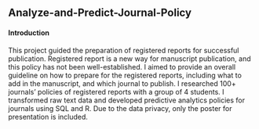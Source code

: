 ## Analyze-and-Predict-Journal-Policy

#### Introduction
This project guided the preparation of registered reports for successful publication. Registered report is a new way for manuscript publication, and this policy has not been well-established. I aimed to provide an overall guideline on how to prepare for the registered reports, including what to add in the manuscript, and which journal to publish. I researched 100+ journals’ policies of registered reports with a group of 4 students. I transformed raw text data and developed predictive analytics policies for journals using SQL and R.
Due to the data privacy, only the poster for presentation is included. 
